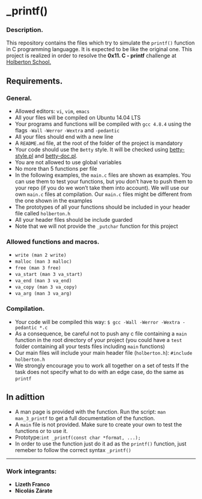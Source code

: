 # _printf()


### Description.

This repository contains the files which try to simulate the `printf()` function in C programming languagge. It is expected to be like the original one. This project is realized in order to resolve the **0x11. C - printf** challenge at [Holberton School.](https://www.holbertonschool.com "Holberton School.")


## Requirements.
### General.
- Allowed editors: `vi`, `vim`, `emacs`
- All your files will be compiled on Ubuntu 14.04 LTS
- Your programs and functions will be compiled with `gcc 4.8.4` using the flags `-Wall` `-Werror` `-Wextra` and `-pedantic`
- All your files should end with a new line
- A `README.md` file, at the root of the folder of the project is mandatory
- Your code should use the `Betty` style. It will be checked using [betty-style.pl](https://github.com/holbertonschool/Betty/blob/master/betty-style.pl "betty-style.pl") and [betty-doc.pl](https://github.com/holbertonschool/Betty/blob/master/betty-doc.pl "betty-doc.pl").
- You are not allowed to use global variables
- No more than 5 functions per file
- In the following examples, the `main.c` files are shown as examples. You can use them to test your functions, but you don’t have to push them to your repo (if you do we won’t take them into account). We will use our own `main.c` files at compilation. Our `main.c` files might be different from the one shown in the examples
- The prototypes of all your functions should be included in your header file called `holberton.h`
- All your header files should be include guarded
- Note that we will not provide the `_putchar` function for this project

### Allowed functions and macros.
- `write (man 2 write)`
- `malloc (man 3 malloc)`
- `free (man 3 free)`
- `va_start (man 3 va_start)`
- `va_end (man 3 va_end)`
- `va_copy (man 3 va_copy)`
- `va_arg (man 3 va_arg)`

### Compilation.
- Your code will be compiled this way: `$ gcc -Wall -Werror -Wextra -pedantic *.c`
- As a consequence, be careful not to push any c file containing a `main ` function in the root directory of your project (you could have a `test` folder containing all your tests files including `main` functions)
- Our main files will include your main header file (`holberton.h`): `#include` `holberton.h`
- We strongly encourage you to work all together on a set of tests
If the task does not specify what to do with an edge case, do the same as `printf`

## In adittion
- A man page is provided with the function. Run the script: `man man_3_printf` to get a full documentation of the function.
- A `main` file is not provided. Make sure to create your own to test the functions or to use it.
- Prototype:`int _printf(const char *format, ...);`
- In order to use the function just do it ad as the `printf()` function, just remeber to follow the correct syntax `_printf()`

------------



### Work integrants:

-  **Lizeth Franco**
- **Nicolás Zárate**
